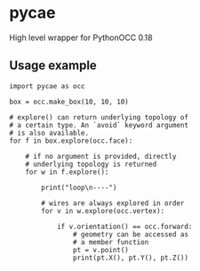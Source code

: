 # pycae
High level wrapper for PythonOCC 0.18

## Usage example

    import pycae as occ

    box = occ.make_box(10, 10, 10)

    # explore() can return underlying topology of
    # a certain type. An `avoid` keyword argument
    # is also available.
    for f in box.explore(occ.face):

        # if no argument is provided, directly
        # underlying topology is returned
        for w in f.explore():

            print("loop\n----")

            # wires are always explored in order
            for v in w.explore(occ.vertex):

                if v.orientation() == occ.forward:
                    # geometry can be accessed as
                    # a member function
                    pt = v.point()
                    print(pt.X(), pt.Y(), pt.Z())
